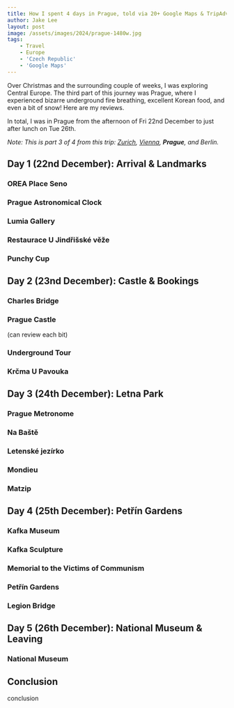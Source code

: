 ```yaml
---
title: How I spent 4 days in Prague, told via 20+ Google Maps & TripAdvisor reviews 🌨️
author: Jake Lee
layout: post
image: /assets/images/2024/prague-1480w.jpg
tags:
    - Travel
    - Europe
    - 'Czech Republic'
    - 'Google Maps'
---
```


Over Christmas and the surrounding couple of weeks, I was exploring Central Europe. The third part of this journey was Prague, where I experienced bizarre underground fire breathing, excellent Korean food, and even a bit of snow! Here are my reviews.

In total, I was in Prague from the afternoon of Fri 22nd December to just after lunch on Tue 26th.

*Note: This is part 3 of 4 from this trip: [Zurich](/zurich-reviews), [Vienna](/vienna-reviews), **Prague**, and Berlin.*

## Day 1 (22nd December): Arrival & Landmarks

### OREA Place Seno

### Prague Astronomical Clock

### Lumia Gallery

### Restaurace U Jindřišské věže

### Punchy Cup

## Day 2 (23nd December): Castle & Bookings

### Charles Bridge

### Prague Castle

(can review each bit)

### Underground Tour

### Krčma U Pavouka

## Day 3 (24th December): Letna Park

### Prague Metronome

### Na Baště

### Letenské jezírko

### Mondieu

### Matzip

## Day 4 (25th December): Petřín Gardens

### Kafka Museum

### Kafka Sculpture

### Memorial to the Victims of Communism

### Petřín Gardens

### Legion Bridge

## Day 5 (26th December): National Museum & Leaving

### National Museum

## Conclusion

conclusion
